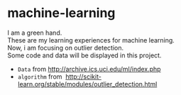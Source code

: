 # machine-learning
I am a green hand.<br>
These are my learning experiences for machine learning.<br>
Now, i am focusing on outlier detection.<br>
Some code and data will be displayed in this project.<br>
* `Data` from  http://archive.ics.uci.edu/ml/index.php
* `algorithm` from  http://scikit-learn.org/stable/modules/outlier_detection.html
